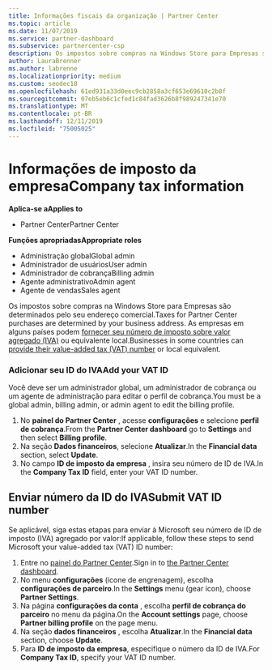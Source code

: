 ```yaml
---
title: Informações fiscais da organização | Partner Center
ms.topic: article
ms.date: 11/07/2019
ms.service: partner-dashboard
ms.subservice: partnercenter-csp
description: Os impostos sobre compras na Windows Store para Empresas são determinados pelo seu endereço comercial. As empresas nesses países/regiões podem fornecer seu número de IVA ou equivalente local.
author: LauraBrenner
ms.author: labrenne
ms.localizationpriority: medium
ms.custom: seodec18
ms.openlocfilehash: 61ed931a33d0eec9cb2858a3cf653e69610c2b8f
ms.sourcegitcommit: 07eb5eb6c1cfed1c84fad3626b8f989247341e70
ms.translationtype: MT
ms.contentlocale: pt-BR
ms.lasthandoff: 12/11/2019
ms.locfileid: "75005025"
---
```

# <a name="company-tax-information"></a><span data-ttu-id="27116-104">Informações de imposto da empresa</span><span class="sxs-lookup"><span data-stu-id="27116-104">Company tax information</span></span>

<span data-ttu-id="27116-105">**Aplica-se a**</span><span class="sxs-lookup"><span data-stu-id="27116-105">**Applies to**</span></span>

- <span data-ttu-id="27116-106">Partner Center</span><span class="sxs-lookup"><span data-stu-id="27116-106">Partner Center</span></span>

<span data-ttu-id="27116-107">**Funções apropriadas**</span><span class="sxs-lookup"><span data-stu-id="27116-107">**Appropriate roles**</span></span>
-   <span data-ttu-id="27116-108">Administração global</span><span class="sxs-lookup"><span data-stu-id="27116-108">Global admin</span></span>
-   <span data-ttu-id="27116-109">Administrador de usuários</span><span class="sxs-lookup"><span data-stu-id="27116-109">User admin</span></span>
-   <span data-ttu-id="27116-110">Administrador de cobrança</span><span class="sxs-lookup"><span data-stu-id="27116-110">Billing admin</span></span>
-   <span data-ttu-id="27116-111">Agente administrativo</span><span class="sxs-lookup"><span data-stu-id="27116-111">Admin agent</span></span>
-   <span data-ttu-id="27116-112">Agente de vendas</span><span class="sxs-lookup"><span data-stu-id="27116-112">Sales agent</span></span>

<span data-ttu-id="27116-113">Os impostos sobre compras na Windows Store para Empresas são determinados pelo seu endereço comercial.</span><span class="sxs-lookup"><span data-stu-id="27116-113">Taxes for Partner Center purchases are determined by your business address.</span></span> <span data-ttu-id="27116-114">As empresas em alguns países podem [fornecer seu número de imposto sobre valor agregado (IVA)](#submit-vat-id-number) ou equivalente local.</span><span class="sxs-lookup"><span data-stu-id="27116-114">Businesses in some countries can [provide their value-added tax (VAT) number](#submit-vat-id-number) or local equivalent.</span></span>

### <a name="add-your-vat-id"></a><span data-ttu-id="27116-115">Adicionar seu ID do IVA</span><span class="sxs-lookup"><span data-stu-id="27116-115">Add your VAT ID</span></span>

<span data-ttu-id="27116-116">Você deve ser um administrador global, um administrador de cobrança ou um agente de administração para editar o perfil de cobrança.</span><span class="sxs-lookup"><span data-stu-id="27116-116">You must be a global admin, billing admin, or admin agent to  edit the billing profile.</span></span>

1.  <span data-ttu-id="27116-117">No **painel do Partner Center** , acesse **configurações** e selecione **perfil de cobrança**.</span><span class="sxs-lookup"><span data-stu-id="27116-117">From the **Partner Center dashboard** go to  **Settings** and then select **Billing profile**.</span></span>
2.  <span data-ttu-id="27116-118">Na seção **Dados financeiros**, selecione **Atualizar**.</span><span class="sxs-lookup"><span data-stu-id="27116-118">In the **Financial data** section, select **Update**.</span></span>
3.  <span data-ttu-id="27116-119">No campo **ID de imposto da empresa** , insira seu número de ID de IVA.</span><span class="sxs-lookup"><span data-stu-id="27116-119">In the **Company Tax ID** field, enter your VAT ID number.</span></span>

## <a name="submit-vat-id-number"></a><span data-ttu-id="27116-120">Enviar número da ID do IVA</span><span class="sxs-lookup"><span data-stu-id="27116-120">Submit VAT ID number</span></span>

<span data-ttu-id="27116-121">Se aplicável, siga estas etapas para enviar à Microsoft seu número de ID de imposto (IVA) agregado por valor:</span><span class="sxs-lookup"><span data-stu-id="27116-121">If applicable, follow these steps to send Microsoft your value-added tax (VAT) ID number:</span></span>

1. <span data-ttu-id="27116-122">Entre no [painel do Partner Center](https://partner.microsoft.com/dashboard/).</span><span class="sxs-lookup"><span data-stu-id="27116-122">Sign in to [the Partner Center dashboard](https://partner.microsoft.com/dashboard/).</span></span>
2. <span data-ttu-id="27116-123">No menu **configurações** (ícone de engrenagem), escolha **configurações de parceiro**.</span><span class="sxs-lookup"><span data-stu-id="27116-123">In the **Settings** menu (gear icon), choose **Partner Settings**.</span></span>
3. <span data-ttu-id="27116-124">Na página **configurações da conta** , escolha **perfil de cobrança do parceiro** no menu da página.</span><span class="sxs-lookup"><span data-stu-id="27116-124">On the **Account settings** page, choose **Partner billing profile** on the page menu.</span></span>
4. <span data-ttu-id="27116-125">Na seção **dados financeiros** , escolha **Atualizar**.</span><span class="sxs-lookup"><span data-stu-id="27116-125">In the **Financial data** section, choose **Update**.</span></span>
5. <span data-ttu-id="27116-126">Para **ID de imposto da empresa**, especifique o número da ID de IVA.</span><span class="sxs-lookup"><span data-stu-id="27116-126">For **Company Tax ID**, specify your VAT ID number.</span></span>
